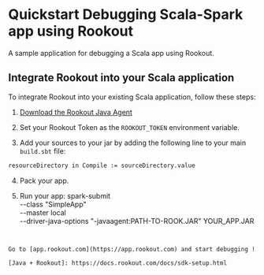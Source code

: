 # Quickstart Debugging Scala-Spark app using Rookout

A sample application for debugging a Scala app using Rookout.

## Integrate Rookout into your Scala application

To integrate Rookout into your existing Scala application, follow these steps:

1. [Download the Rookout Java Agent](http://repository.sonatype.org/service/local/artifact/maven/redirect?r=central-proxy&g=com.rookout&a=rook&v=LATEST)

2. Set your Rookout Token as the `ROOKOUT_TOKEN` environment variable.

3. Add your sources to your jar by adding the following line to your main `build.sbt` file:
```bash
resourceDirectory in Compile := sourceDirectory.value
```
4. Pack your app.

5. Run your app:
	spark-submit \
  --class "SimpleApp" \
  --master local \
  --driver-java-options "-javaagent:PATH-TO-ROOK.JAR" YOUR_APP.JAR
```


Go to [app.rookout.com](https://app.rookout.com) and start debugging !

[Java + Rookout]: https://docs.rookout.com/docs/sdk-setup.html
